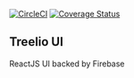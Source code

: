 [![CircleCI](https://circleci.com/gh/treelio/ui.svg?style=svg)](https://circleci.com/gh/treelio/ui)
[![Coverage Status](https://coveralls.io/repos/github/treelio/ui/badge.svg?branch=master)](https://coveralls.io/github/treelio/ui?branch=master)

## Treelio UI

ReactJS UI backed by Firebase
